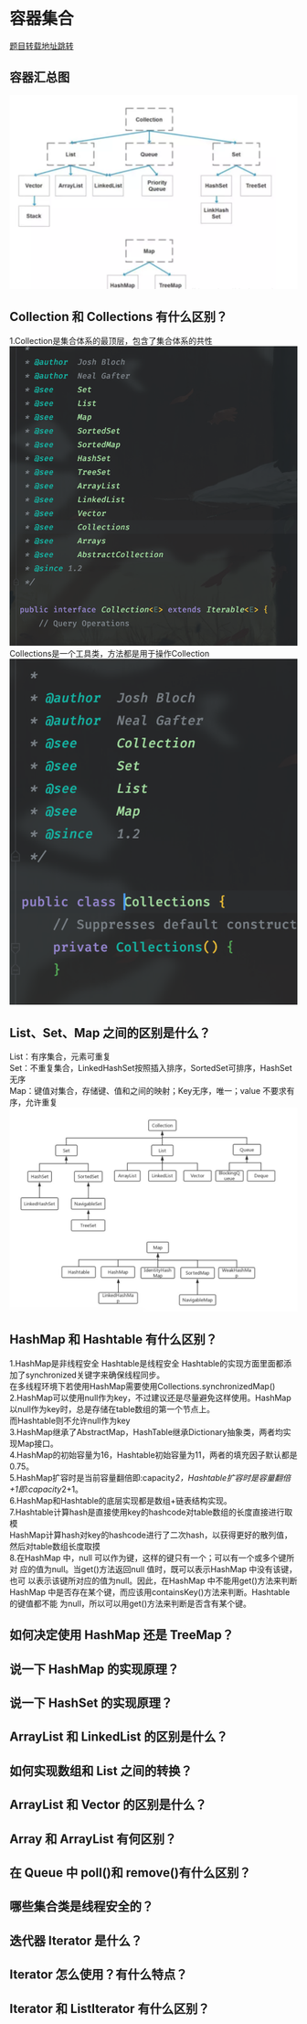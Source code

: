 # 容器集合
[题目转载地址跳转](https://blog.csdn.net/fangchao2011/article/details/89203535)

## 容器汇总图
  ![avatar](collection1.png)
## Collection 和 Collections 有什么区别？
1.Collection是集合体系的最顶层，包含了集合体系的共性
  <br>
  ![avatar](collection2.png)
  <br>
  Collections是一个工具类，方法都是用于操作Collection
  <br>
  ![avatar](collection3.png)

## List、Set、Map 之间的区别是什么？
 List：有序集合，元素可重复 
 <br>
 Set：不重复集合，LinkedHashSet按照插入排序，SortedSet可排序，HashSet无序
 <br>
 Map：键值对集合，存储键、值和之间的映射；Key无序，唯一；value 不要求有序，允许重复
 <br>
  ![avatar](collection4.png)


## HashMap 和 Hashtable 有什么区别？
1.HashMap是非线程安全 Hashtable是线程安全 Hashtable的实现方面里面都添加了synchronized关键字来确保线程同步。<br>
在多线程环境下若使用HashMap需要使用Collections.synchronizedMap()<br>
2.HashMap可以使用null作为key，不过建议还是尽量避免这样使用。HashMap以null作为key时，总是存储在table数组的第一个节点上。<br>
而Hashtable则不允许null作为key<br>
3.HashMap继承了AbstractMap，HashTable继承Dictionary抽象类，两者均实现Map接口。<br>
4.HashMap的初始容量为16，Hashtable初始容量为11，两者的填充因子默认都是0.75。<br>
5.HashMap扩容时是当前容量翻倍即:capacity*2，Hashtable扩容时是容量翻倍+1即:capacity*2+1。<br>
6.HashMap和Hashtable的底层实现都是数组+链表结构实现。<br>
7.Hashtable计算hash是直接使用key的hashcode对table数组的长度直接进行取模<br>
HashMap计算hash对key的hashcode进行了二次hash，以获得更好的散列值，然后对table数组长度取摸<br>
8.在HashMap 中，null 可以作为键，这样的键只有一个；可以有一个或多个键所对
应的值为null。当get()方法返回null 值时，既可以表示HashMap 中没有该键，也可
以表示该键所对应的值为null。因此，在HashMap 中不能用get()方法来判断HashMap 中是否存在某个键，而应该用containsKey()方法来判断。Hashtable 的键值都不能
为null，所以可以用get()方法来判断是否含有某个键。

## 如何决定使用 HashMap 还是 TreeMap？

## 说一下 HashMap 的实现原理？

## 说一下 HashSet 的实现原理？

## ArrayList 和 LinkedList 的区别是什么？

## 如何实现数组和 List 之间的转换？

## ArrayList 和 Vector 的区别是什么？

## Array 和 ArrayList 有何区别？

## 在 Queue 中 poll()和 remove()有什么区别？

## 哪些集合类是线程安全的？

## 迭代器 Iterator 是什么？

## Iterator 怎么使用？有什么特点？

## Iterator 和 ListIterator 有什么区别？


